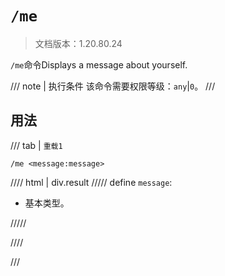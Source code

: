 # `/me`

> 文档版本：1.20.80.24

`/me`命令Displays a message about yourself.

/// note | 执行条件
该命令需要权限等级：`any`|`0`。
///

## 用法

/// tab | `重载1`
```mcfunction
/me <message:message>
```

//// html | div.result
///// define
`message`: <!-- md:samp message -->

- 基本类型。


/////

////

///
